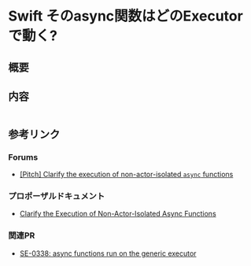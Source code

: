 # Swift そのasync関数はどのExecutorで動く?

<!-- 最後にTable of Contentsを入れる -->

## 概要

## 内容

```swift
```

## 参考リンク

### Forums

- [[Pitch] Clarify the execution of non-actor-isolated `async` functions](https://forums.swift.org/t/pitch-clarify-the-execution-of-non-actor-isolated-async-functions/54435)

### プロポーザルドキュメント

- [Clarify the Execution of Non-Actor-Isolated Async Functions](https://github.com/apple/swift-evolution/blob/704abec68339ea73b7d4548d44c501a779b8dbb5/proposals/0000-clarify-execution-non-actor-async.md)

### 関連PR

- [SE-0338: async functions run on the generic executor](https://github.com/apple/swift/pull/40910)
